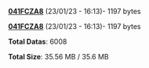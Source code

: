 [**041FCZA8**](/data/041FCZA8.txt) (23/01/23 - 16:13)- 1197 bytes

[**041FCZA8**](/data/041FCZA8.txt) (23/01/23 - 16:13)- 1197 bytes

**Total Datas**: 6008

**Total Size**: 35.56 MB / 35.6 MB
